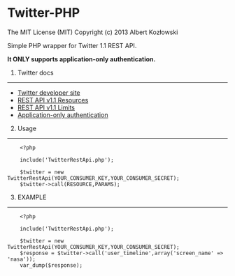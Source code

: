 Twitter-PHP
============================
The MIT License (MIT)
Copyright (c) 2013 Albert Kozłowski

Simple PHP wrapper for Twitter 1.1 REST API.

**It ONLY supports application-only authentication.**


1. Twitter docs
------------

- [Twitter developer site](https://dev.twitter.com/apps/)
- [REST API v1.1 Resources](https://dev.twitter.com/docs/api/1.1)
- [REST API v1.1 Limits](https://dev.twitter.com/docs/rate-limiting/1.1/limits)
- [Application-only authentication](https://dev.twitter.com/docs/auth/application-only-auth)

2. Usage
------------

        <?php

        include('TwitterRestApi.php');

        $twitter = new TwitterRestApi(YOUR_CONSUMER_KEY,YOUR_CONSUMER_SECRET);
        $twitter->call(RESOURCE,PARAMS);


3. EXAMPLE
------------

        <?php

        include('TwitterRestApi.php');

        $twitter = new TwitterRestApi(YOUR_CONSUMER_KEY,YOUR_CONSUMER_SECRET);
        $response = $twitter->call('user_timeline',array('screen_name' => 'nasa'));
        var_dump($response);
